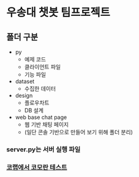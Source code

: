 # 우송대 챗봇 팀프로젝트

## 폴더 구분
  * py
    * 예제 코드
    * 클라이언트 파일
    * 기능 파일
  * dataset
    * 수집한 데이터
  * design
    * 플로우차트
    * DB 설계
  * web base chat page
    * 웹 기반 채팅 페이지
    * (일단 콘솔 기반으로 만들어 보기 위해 폴더 분리)
      
  ### server.py는 서버 실행 파일
 
### [코랩에서 코모란 테스트](https://colab.research.google.com/drive/1ntO9jL-Kr0kDLTQiyJrrhexPdSLwjB7O?usp=sharing)

